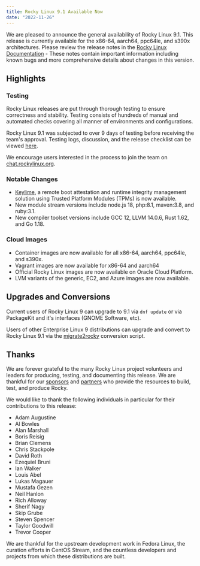 ```yaml
---
title: Rocky Linux 9.1 Available Now
date: "2022-11-26"
---
```


We are pleased to announce the general availability of Rocky Linux 9.1. This release is currently available for the x86-64, aarch64, ppc64le, and s390x architectures. Please review the release notes in the [Rocky Linux Documentation](https://docs.rockylinux.org/release_notes/9_1) - These notes contain important information including known bugs and more comprehensive details about changes in this version.

## Highlights

### Testing

Rocky Linux releases are put through thorough testing to ensure correctness and stability. Testing consists of hundreds of manual and automated checks covering all manner of environments and configurations.

Rocky Linux 9.1 was subjected to over 9 days of testing before receiving the team's approval. Testing logs, discussion, and the release checklist can be viewed [here](https://chat.rockylinux.org/rocky-linux/channels/rocky-release-v91).

We encourage users interested in the process to join the team on [chat.rockylinux.org](https://chat.rockylinux.org/rocky-linux/channels/testing).

### Notable Changes

- [Keylime](https://keylime.dev/), a remote boot attestation and runtime integrity management solution using Trusted Platform Modules (TPMs) is now available.
- New module stream versions include node.js 18, php:8.1, maven:3.8, and ruby:3.1.
- New compiler toolset versions include GCC 12, LLVM 14.0.6, Rust 1.62, and Go 1.18.

### Cloud Images

- Container images are now available for all x86-64, aarch64, ppc64le, and s390x.
- Vagrant images are now available for x86-64 and aarch64
- Official Rocky Linux images are now available on Oracle Cloud Platform.
- LVM variants of the generic, EC2, and Azure images are now available.

## Upgrades and Conversions

Current users of Rocky Linux 9 can upgrade to 9.1 via `dnf update` or via PackageKit and it's interfaces (GNOME Software, etc).

Users of other Enterprise Linux 9 distributions can upgrade and convert to Rocky Linux 9.1 via the [migrate2rocky](https://github.com/rocky-linux/rocky-tools/blob/main/migrate2rocky/migrate2rocky9.sh) conversion script.

## Thanks

We are forever grateful to the many Rocky Linux project volunteers and leaders for producing, testing, and documenting this release. We are thankful for our [sponsors](/sponsors) and [partners](/partners) who provide the resources to build, test, and produce Rocky.

We would like to thank the following individuals in particular for their contributions to this release:

- Adam Augustine
- Al Bowles
- Alan Marshall
- Boris Reisig
- Brian Clemens
- Chris Stackpole
- David Roth
- Ezequiel Bruni
- Ian Walker
- Louis Abel
- Lukas Magauer
- Mustafa Gezen
- Neil Hanlon
- Rich Alloway
- Sherif Nagy
- Skip Grube
- Steven Spencer
- Taylor Goodwill
- Trevor Cooper

We are thankful for the upstream development work in Fedora Linux, the curation efforts in CentOS Stream, and the countless developers and projects from which these distributions are built.
